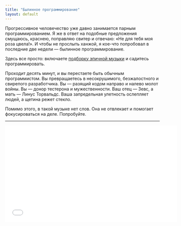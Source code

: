 ```yaml
---
title: "Былинное программирование"
layout: default
---
```


Прогрессивное человечество уже давно занимается парным программированием. Я же в ответ на подобные предложения смущаюсь, краснею, поправляю свитер и отвечаю: «Не для тебя моя роза цвела!». И чтобы не прослыть ханжой, я кое-что попробовал в последние две недели — былинное программирование.

Здесь все просто: включаете [подборку эпичной музыки](http://www.youtube.com/watch?v=Ym8JjY4fy-M) и садитесь программировать.

Проходит десять минут, и вы перестаете быть обычным программистом. Вы превращаетесь в несокрушимого, безжалостного и свирепого разработчика. Вы — разящий кодом направо и налево молот войны. Вы — донор тестерона и мужественности. Ваш отец — Зевс, а мать — Линус Торвальдс. Ваша запредельная улетность ослепляет людей, а щетина режет стекло.

Помимо этого, в такой музыке нет слов. Она не отвлекает и помогает фокусироваться на деле. Попробуйте.

--------------------------------

<div style="text-align: center">
<iframe width="560" height="315" src="//www.youtube.com/embed/Ym8JjY4fy-M" frameborder="0" allowfullscreen></iframe>
</div>
